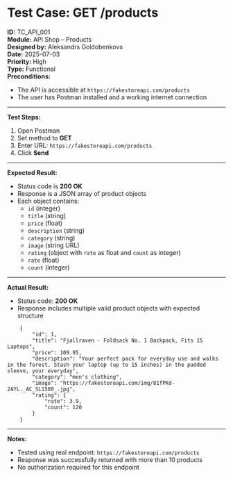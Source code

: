 # Test Case: GET /products

**ID:** TC_API_001  
**Module:** API Shop – Products  
**Designed by:** Aleksandrs Goldobenkovs  
**Date:** 2025-07-03  
**Priority:** High  
**Type:** Functional  
**Preconditions:**  
- The API is accessible at `https://fakestoreapi.com/products`  
- The user has Postman installed and a working internet connection

---

**Test Steps:**

1. Open Postman
2. Set method to **GET**
3. Enter URL: `https://fakestoreapi.com/products`
4. Click **Send**

---

**Expected Result:**  
- Status code is **200 OK**  
- Response is a JSON array of product objects  
- Each object contains:
  - `id` (integer)
  - `title` (string)
  - `price` (float)
  - `description` (string)
  - `category` (string)
  - `image` (string URL)
  - `rating` (object with `rate` as float and `count` as integer)
   - `rate` (float)  
   - `count` (integer)

---

**Actual Result:**  
- Status code: **200 OK**  
- Response includes multiple valid product objects with expected structure
```   
    {
        "id": 1,
        "title": "Fjallraven - Foldsack No. 1 Backpack, Fits 15 Laptops",
        "price": 109.95,
        "description": "Your perfect pack for everyday use and walks in the forest. Stash your laptop (up to 15 inches) in the padded sleeve, your everyday",
        "category": "men's clothing",
        "image": "https://fakestoreapi.com/img/81fPKd-2AYL._AC_SL1500_.jpg",
        "rating": {
            "rate": 3.9,
            "count": 120
        }
    }
```
---

**Notes:**  
- Tested using real endpoint: `https://fakestoreapi.com/products`  
- Response was successfully returned with more than 10 products  
- No authorization required for this endpoint

